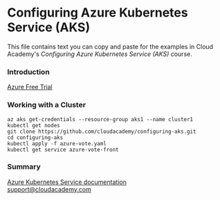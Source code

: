 # Configuring Azure Kubernetes Service (AKS)
This file contains text you can copy and paste for the examples in Cloud Academy's _Configuring Azure Kubernetes Service (AKS)_ course.  

### Introduction
[Azure Free Trial](https://azure.microsoft.com/free) 

### Working with a Cluster
```
az aks get-credentials --resource-group aks1 --name cluster1
kubectl get nodes
git clone https://github.com/cloudacademy/configuring-aks.git
cd configuring-aks
kubectl apply -f azure-vote.yaml
kubectl get service azure-vote-front
```

### Summary
[Azure Kubernetes Service documentation](https://docs.microsoft.com/azure/aks/)  
support@cloudacademy.com
